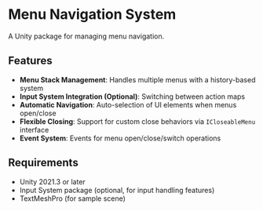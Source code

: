 # Menu Navigation System

A Unity package for managing menu navigation.

## Features

-   **Menu Stack Management**: Handles multiple menus with a history-based system
-   **Input System Integration (Optional)**: Switching between action maps
-   **Automatic Navigation**: Auto-selection of UI elements when menus open/close
-   **Flexible Closing**: Support for custom close behaviors via `ICloseableMenu` interface
-   **Event System**: Events for menu open/close/switch operations

## Requirements

-   Unity 2021.3 or later
-   Input System package (optional, for input handling features)
-   TextMeshPro (for sample scene)
